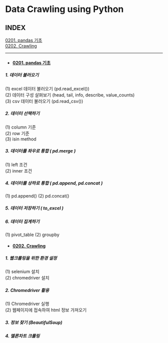 # Data Crawling using Python

## INDEX
[0201. pandas 기초](#0201-pandas-기초)   
[0202. Crawling](#0202-crawling)




---

* #### [0201. pandas 기초](https://github.com/ejcho3792/TIL/blob/master/Data_crawling_python/DC02_data_analysis_basic/DC02_01_pandas.ipynb)

##### 1. 데이터 불러오기   
(1) excel 데이터 불러오기 (pd.read_excel())   
(2) 데이터 구성 살펴보기 (head, tail, info, describe, value_counts)   
(3) csv 데이터 불러오기 (pd.read_csv())  
##### 2. 데이터 선택하기   
(1) column 기준   
(2) row 기준   
(3) isin method   
##### 3. 데이터를 좌우로 통합 ( pd.merge )   
(1) left 조건   
(2) inner 조건   
##### 4. 데이터를 상하로 통합 ( pd.append, pd.concat )   
(1) pd.append()
(2) pd.concat()
##### 5. 데이터 저장하기 ( to_excel )   
##### 6. 데이터 집계하기   
(1) pivot_table
(2) groupby
* #### [0202. Crawling](https://github.com/ejcho3792/TIL/blob/master/Data_crawling_python/DC02_data_analysis_basic/DC02_02_Crawling.ipynb)   
##### 1. 웹크롤링을 위한 환경 설정   
(1) selenium 설치   
(2) chromedriver 설치   
##### 2. Chromedriver 활용   
(1) Chromedriver 실행   
(2) 웹페이지에 접속하여 html 정보 가져오기
##### 3. 정보 찾기 (BeautifulSoup)
##### 4. 멜론차트 크롤링